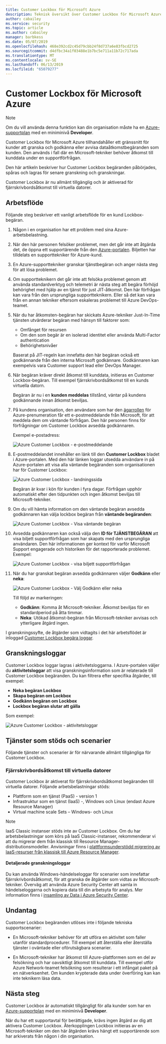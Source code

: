 ```yaml
---
title: Customer Lockbox för Microsoft Azure
description: Teknisk översikt över Customer Lockbox för Microsoft Azure, vilket ger kontroll över cloud-providerns åtkomst när Microsoft behöva åtkomst till kunddata.
author: cabailey
ms.service: security
ms.topic: article
ms.author: cabailey
manager: barbkess
ms.date: 05/07/2019
ms.openlocfilehash: 468e392cd2c45d79cbb24f8d737a6e83fbcd2725
ms.sourcegitcommit: d4dfbc34a1f03488e1b7bc5e711a11b72c717ada
ms.translationtype: MT
ms.contentlocale: sv-SE
ms.lasthandoff: 06/13/2019
ms.locfileid: "65079277"
---
```

# <a name="customer-lockbox-for-microsoft-azure"></a>Customer Lockbox för Microsoft Azure

> [!NOTE]
> Om du vill använda denna funktion kan din organisation måste ha en [Azure-supportplan](https://azure.microsoft.com/support/plans/) med en miniminivå **Developer**.

Customer Lockbox för Microsoft Azure tillhandahåller ett gränssnitt för kunder att granska och godkänna eller avvisa dataåtkomstbegäranden som kunden. Den används i fall där en Microsoft-tekniker behöver åtkomst till kunddata under en supportförfrågan.

Den här artikeln beskriver hur Customer Lockbox begäranden påbörjades, spåras och lagras för senare granskning och granskningar.

Customer Lockbox är nu allmänt tillgänglig och är aktiverad för fjärrskrivbordsåtkomst till virtuella datorer.

## <a name="workflow"></a>Arbetsflöde

Följande steg beskriver ett vanligt arbetsflöde för en kund Lockbox-begäran.

1. Någon i en organisation har ett problem med sina Azure-arbetsbelastning.

2. När den här personen felsöker problemet, men det går inte att åtgärda det, de öppna ett supportärende från den [Azure-portalen](https://ms.portal.azure.com/signin/index/?feature.settingsportalinstance=mpac). Biljetten har tilldelats en supporttekniker för Azure-kund.

3. En Azure-supporttekniker granskar tjänstbegäran och anger nästa steg för att lösa problemet.

4. Om supportteknikern det går inte att felsöka problemet genom att använda standardverktyg och telemetri är nästa steg att begära förhöjd behörighet med hjälp av en tjänst för just JIT-åtkomst. Den här förfrågan kan vara från den ursprungliga supportteknikern. Eller så det kan vara från en annan tekniker eftersom eskaleras problemet till Azure DevOps-teamet.

5. När du har åtkomsten-begäran har skickats Azure-tekniker Just-In-Time tjänsten utvärderar begäran med hänsyn till faktorer som:
    - Omfånget för resursen
    - Om den som begär är en isolerad identitet eller använda Multi-Factor authentication
    - Behörighetsnivåer
    
    Baserat på JIT-regeln kan innefatta den här begäran också ett godkännande från den interna Microsoft godkännare. Godkännaren kan exempelvis vara Customer support lead eller DevOps Manager.

6. När begäran kräver direkt åtkomst till kunddata, initieras en Customer Lockbox-begäran. Till exempel fjärrskrivbordsåtkomst till en kunds virtuella datorn.
    
    Begäran är nu i en **kunden meddelas** tillstånd, väntar på kundens godkännande innan åtkomst beviljas.

7. På kundens organisation, den användare som har den [ägarrollen](../role-based-access-control/rbac-and-directory-admin-roles.md#azure-rbac-roles) för Azure-prenumeration får ett e-postmeddelande från Microsoft, för att meddela dem om väntande förfrågan. Den här personen finns för förfrågningar om Customer Lockbox avsedda godkännaren.
    
    Exempel e-postadress:
    
    ![Azure Customer Lockbox - e-postmeddelande](./media/azure-customer-lockbox/customer-lockbox-email-notification.png)

8. E-postmeddelandet innehåller en länk till den **Customer Lockbox** bladet i Azure-portalen. Med den här länken loggar utsedda användare in på Azure-portalen att visa alla väntande begäranden som organisationen har för Customer Lockbox:
    
    ![Azure Customer Lockbox - landningssida](./media/azure-customer-lockbox/customer-lockbox-landing-page.png)
    
   Begäran är kvar i kön för kunden i fyra dagar. Förfrågan upphör automatiskt efter den tidpunkten och ingen åtkomst beviljas till Microsoft-tekniker.

9. Om du vill hämta information om den väntande begäran avsedda godkännaren kan välja lockbox begäran från **väntande begäranden**:
    
    ![Azure Customer Lockbox - Visa väntande begäran](./media/azure-customer-lockbox/customer-lockbox-pending-requests.png)

10. Avsedda godkännaren kan också välja den **ID för TJÄNSTBEGÄRAN** att visa biljett supportförfrågan som har skapats med den ursprungliga användaren. Den här informationen ger kontext för varför Microsoft Support engagerade och historiken för det rapporterade problemet. Exempel:
    
    ![Azure Customer Lockbox - visa biljett supportförfrågan](./media/azure-customer-lockbox/customer-lockbox-support-ticket.png)

11. När du har granskat begäran avsedda godkännaren väljer **Godkänn** eller **neka**:
    
    ![Azure Customer Lockbox - Välj Godkänn eller neka](./media/azure-customer-lockbox/customer-lockbox-approval.png)
    
    Till följd av markeringen:
    - **Godkänn**:  Komma åt Microsoft-tekniker. Åtkomst beviljas för en standardperiod på åtta timmar.
    - **Neka**: Utökad åtkomst-begäran från Microsoft-tekniker avvisas och ytterligare åtgärd ingen.

I granskningssyfte, de åtgärder som vidtagits i det här arbetsflödet är inloggad [Customer Lockbox begära loggar](#auditing-logs).

## <a name="auditing-logs"></a>Granskningsloggar

Customer Lockbox loggar lagras i aktivitetsloggarna. I Azure-portalen väljer du **aktivitetsloggar** att visa granskningsinformation som är relaterade till Customer Lockbox begäranden. Du kan filtrera efter specifika åtgärder, till exempel:
- **Neka begäran Lockbox**
- **Skapa begäran om Lockbox**
- **Godkänn begäran om Lockbox**
- **Lockbox begäran slutar att gälla**

Som exempel:

![Azure Customer Lockbox - aktivitetsloggar](./media/azure-customer-lockbox/customer-lockbox-activitylogs.png)

## <a name="supported-services-and-scenarios"></a>Tjänster som stöds och scenarier

Följande tjänster och scenarier är för närvarande allmänt tillgängliga för Customer Lockbox.

### <a name="remote-desktop-access-to-virtual-machines"></a>Fjärrskrivbordsåtkomst till virtuella datorer

Customer Lockbox är aktiverat för fjärrskrivbordsåtkomst begäranden till virtuella datorer. Följande arbetsbelastningar stöds:
- Plattform som en tjänst (PaaS) - version 1
- Infrastruktur som en tjänst (IaaS) -, Windows och Linux (endast Azure Resource Manager)
- Virtual machine scale Sets – Windows- och Linux

> [!NOTE]
> IaaS Classic instanser stöds inte av Customer Lockbox. Om du har arbetsbelastningar som körs på IaaS Classic-instanser, rekommenderar vi att du migrerar dem från klassisk till Resource Manager-distributionsmodeller. Anvisningar finns i [plattformsunderstödd migrering av IaaS-resurser från klassisk till Azure Resource Manager](../virtual-machines/windows/migration-classic-resource-manager-overview.md).

#### <a name="detailed-audit-logs"></a>Detaljerade granskningsloggar

Du kan använda Windows-händelseloggar för scenarier som innefattar fjärrskrivbordsåtkomst, för att granska de åtgärder som vidtas av Microsoft-tekniker. Överväg att använda Azure Security Center att samla in händelseloggarna och kopiera data till din arbetsyta för analys. Mer information finns i [insamling av Data i Azure Security Center](../security-center/security-center-enable-data-collection.md).

## <a name="exclusions"></a>Undantag

Customer Lockbox begäranden utlöses inte i följande tekniska supportscenarier:

- En Microsoft-tekniker behöver för att utföra en aktivitet som faller utanför standardprocedurer. Till exempel att återställa eller återställa tjänster i oväntade eller oförutsägbara scenarier.

- En Microsoft-tekniker har åtkomst till Azure-plattformen som en del av felsökning och har oavsiktligt åtkomst till kunddata. Till exempel utför Azure Network-teamet felsökning som resulterar i ett infångat paket på en nätverksenhet. Om kunden krypterade data under överföring kan kan inte teknikern läsa data.

## <a name="next-steps"></a>Nästa steg

Customer Lockbox är automatiskt tillgängligt för alla kunder som har en [Azure-supportplan](https://azure.microsoft.com/support/plans/) med en miniminivå **Developer**.

När du har ett supportavtal för berättigade, krävs ingen åtgärd av dig att aktivera Customer Lockbox. Återkopplingen Lockbox initieras av en Microsoft-tekniker om den här åtgärden krävs hängt ett supportärende som har arkiverats från någon i din organisation.
